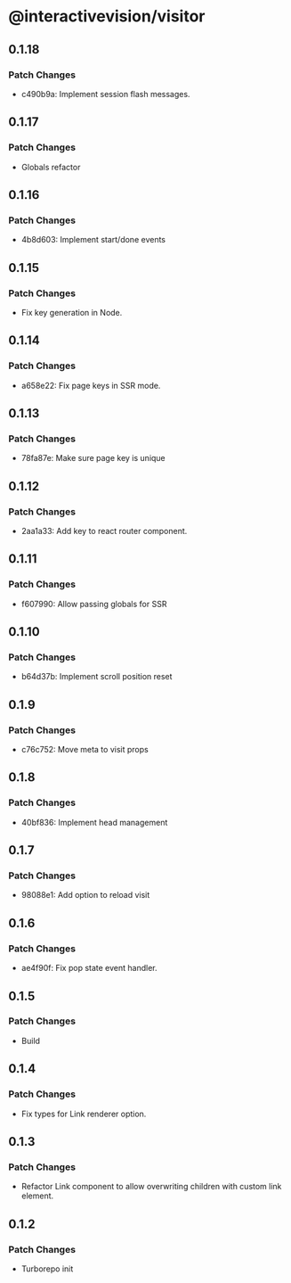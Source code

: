 # @interactivevision/visitor

## 0.1.18

### Patch Changes

- c490b9a: Implement session flash messages.

## 0.1.17

### Patch Changes

- Globals refactor

## 0.1.16

### Patch Changes

- 4b8d603: Implement start/done events

## 0.1.15

### Patch Changes

- Fix key generation in Node.

## 0.1.14

### Patch Changes

- a658e22: Fix page keys in SSR mode.

## 0.1.13

### Patch Changes

- 78fa87e: Make sure page key is unique

## 0.1.12

### Patch Changes

- 2aa1a33: Add key to react router component.

## 0.1.11

### Patch Changes

- f607990: Allow passing globals for SSR

## 0.1.10

### Patch Changes

- b64d37b: Implement scroll position reset

## 0.1.9

### Patch Changes

- c76c752: Move meta to visit props

## 0.1.8

### Patch Changes

- 40bf836: Implement head management

## 0.1.7

### Patch Changes

- 98088e1: Add option to reload visit

## 0.1.6

### Patch Changes

- ae4f90f: Fix pop state event handler.

## 0.1.5

### Patch Changes

- Build

## 0.1.4

### Patch Changes

- Fix types for Link renderer option.

## 0.1.3

### Patch Changes

- Refactor Link component to allow overwriting children with custom link element.

## 0.1.2

### Patch Changes

- Turborepo init
